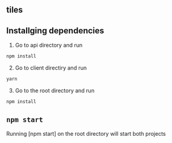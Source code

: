 ## tiles
## Installging dependencies

1. Go to api directory and run
```bash
npm install
```
2. Go to client directiry and run
```bash
yarn
```
3. Go to the root directory and run
```bash
npm install
```

## `npm start`

Running [npm start] on the root directory will start both projects
